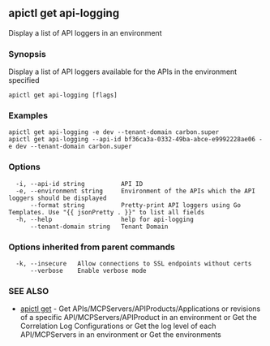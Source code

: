 ## apictl get api-logging

Display a list of API loggers in an environment

### Synopsis

Display a list of API loggers available for the APIs in the environment specified

```
apictl get api-logging [flags]
```

### Examples

```
apictl get api-logging -e dev --tenant-domain carbon.super
apictl get api-logging --api-id bf36ca3a-0332-49ba-abce-e9992228ae06 -e dev --tenant-domain carbon.super
```

### Options

```
  -i, --api-id string          API ID
  -e, --environment string     Environment of the APIs which the API loggers should be displayed
      --format string          Pretty-print API loggers using Go Templates. Use "{{ jsonPretty . }}" to list all fields
  -h, --help                   help for api-logging
      --tenant-domain string   Tenant Domain
```

### Options inherited from parent commands

```
  -k, --insecure   Allow connections to SSL endpoints without certs
      --verbose    Enable verbose mode
```

### SEE ALSO

* [apictl get](apictl_get.md)	 - Get APIs/MCPServers/APIProducts/Applications or revisions of a specific API/MCPServers/APIProduct in an environment or Get the Correlation Log Configurations or Get the log level of each API/MCPServers in an environment or Get the environments

